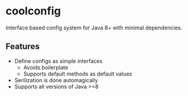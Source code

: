 # coolconfig

Interface based config system for Java 8+ with minimal dependencies.

## Features

* Define configs as simple interfaces
    * Avoids boilerplate
    * Supports default methods as default values
* Serilization is done automagically
* Supports all versions of Java >=8

